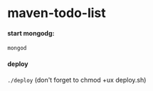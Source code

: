 # maven-todo-list

#### start mongodg:
`mongod`
#### deploy
`./deploy` (don't forget to chmod +ux deploy.sh)



